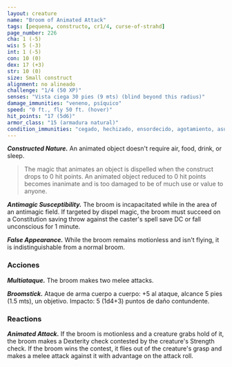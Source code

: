 ```yaml
---
layout: creature
name: "Broom of Animated Attack"
tags: [pequena, constructo, cr1/4, curse-of-strahd]
page_number: 226
cha: 1 (-5)
wis: 5 (-3)
int: 1 (-5)
con: 10 (0)
dex: 17 (+3)
str: 10 (0)
size: Small construct
alignment: no alineado
challenge: "1/4 (50 XP)"
senses: "Vista ciega 30 pies (9 mts) (blind beyond this radius)"
damage_immunities: "veneno, psíquico"
speed: "0 ft., fly 50 ft. (hover)"
hit_points: "17 (5d6)"
armor_class: "15 (armadura natural)"
condition_immunities: "cegado, hechizado, ensordecido, agotamiento, asustado, paralizado, petrificado, envenenado, prone"
---
```


***Constructed Nature.*** An animated object doesn't require air, food, drink, or sleep.

>The magic that animates an object is dispelled when the construct drops to 0 hit points. An animated object reduced to 0 hit points becomes inanimate and is too damaged to be of much use or value to anyone.

***Antimagic Susceptibility.*** The broom is incapacitated while in the area of an antimagic field. If targeted by dispel magic, the broom must succeed on a Constitution saving throw against the caster's spell save DC or fall unconscious for 1 minute.

***False Appearance.*** While the broom remains motionless and isn't flying, it is indistinguishable from a normal broom.

### Acciones

***Multiataque.*** The broom makes two melee attacks.

***Broomstick.*** Ataque de arma cuerpo a cuerpo: +5 al ataque, alcance 5 pies (1.5 mts), un objetivo. Impacto: 5 (1d4+3) puntos de daño contundente.

### Reactions

***Animated Attack.*** If the broom is motionless and a creature grabs hold of it, the broom makes a Dexterity check contested by the creature's Strength check. If the broom wins the contest, it flies out of the creature's grasp and makes a melee attack against it with advantage on the attack roll.